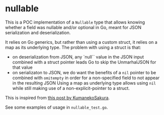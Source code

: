 # nullable

This is a POC implementation of a `Nullable` type that allows knowing whether a field was nullable and/or optional in Go, meant for JSON serialization and deserialization.

It relies on Go generics, but rather than using a custom struct, it relies on a map as its underlying type. The problem with using a struct is that:
- on deserialization from JSON, any `null`` value in the JSON input combined with a struct pointer leads Go to skip the UnmarhalJSON for that value
- on serializaton to JSON, we do want the benefits of a `nil` pointer to be combined with `omitempty` in order for a non-specified field to not appear in the resulting JSON
Using a map as underlying type allows using `nil` while still making use of a non-explicit-pointer to a struct.

This is inspired from [this post by KumanekoSakura](https://github.com/golang/go/issues/64515#issuecomment-1841024193).

See some examples of usage in `nullable_test.go`.
